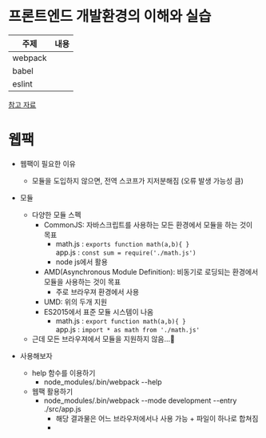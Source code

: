 # 프론트엔드 개발환경의 이해와 실습 

| 주제      | 내용  |
|---------|-----|
| webpack ||
| babel   ||
| eslint  ||

[참고 자료](https://jeonghwan-kim.github.io/series/2019/12/09/frontend-dev-env-npm.html)


# 웹팩
* 웹팩이 필요한 이유
  * 모듈을 도입하지 않으면, 전역 스코프가 지저분해짐 (오류 발생 가능성 큼)
* 모듈
  * 다양한 모듈 스펙
    * CommonJS: 자바스크립트를 사용하는 모든 환경에서 모듈을 하는 것이 목표
      * math.js : ```exports function math(a,b){ }``` <br/> app.js : ```const sum = require('./math.js')```
      * node js에서 활용
    * AMD(Asynchronous Module Definition): 비동기로 로딩되는 환경에서 모듈을 사용하는 것이 목표
      * 주로 브라우져 환경에서 사용
    * UMD: 위의 두개 지원
    * ES2015에서 표준 모듈 시스템이 나옴
      * math.js : ```export function math(a,b){ }``` <br/> app.js : ```import * as math from './math.js'```
  * 근데 모든 브라우져에서 모듈을 지원하지 않음...🥲

* 사용해보자
  * help 함수를 이용하기
    * node_modules/.bin/webpack --help
  * 웹팩 활용하기
    * node_modules/.bin/webpack --mode development --entry ./src/app.js 
      * 해당 결과물은 어느 브라우저에서나 사용 가능 + 파일이 하나로 합쳐짐
      * 

